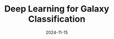 ---
title: "Deep Learning for Galaxy Classification"
date: 2024-11-15
authors:
  - "Alice Zhang"
  - "John Doe"
featured: true
folder: publication
summary: "We propose a novel convolutional neural network for classifying galaxies in multi-band survey images. The model achieves state-of-the-art performance on SDSS data."
doi: "10.1234/galaxy.2024.001"
pdf: "/pdfs/deep-learning-galaxy.pdf"
image: "f1.png"
tags: ["deep learning", "astronomy", "CNN"]
---